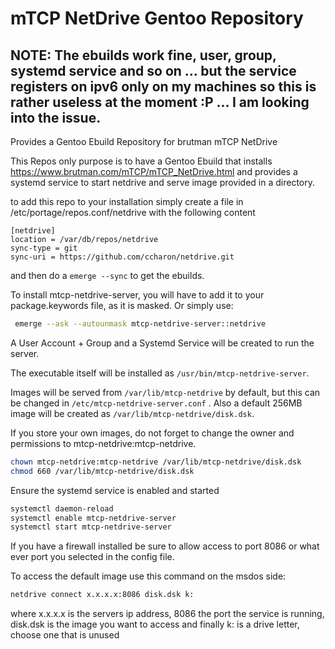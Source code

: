 # mTCP NetDrive Gentoo Repository

## NOTE: The ebuilds work fine, user, group, systemd service and so on ... but the service registers on ipv6 only on my machines so this is rather useless at the moment :P ... I am looking into the issue.

Provides a Gentoo Ebuild Repository for brutman mTCP NetDrive

This Repos only purpose is to have a Gentoo Ebuild that installs https://www.brutman.com/mTCP/mTCP_NetDrive.html and provides a systemd service to start netdrive and serve image provided in a directory. 


to add this repo to your installation simply create a file in /etc/portage/repos.conf/netdrive with the following content

```
[netdrive]
location = /var/db/repos/netdrive
sync-type = git
sync-uri = https://github.com/ccharon/netdrive.git
```
and then do a `emerge --sync` to get the ebuilds.

To install mtcp-netdrive-server, you will have to add it to your package.keywords file, as it is masked. Or simply use:
```bash
 emerge --ask --autounmask mtcp-netdrive-server::netdrive
```
 
A User Account + Group and a Systemd Service will be created to run the server.

The executable itself will be installed as ```/usr/bin/mtcp-netdrive-server```.

Images will be served from ```/var/lib/mtcp-netdrive``` by default, but this can be changed in ```/etc/mtcp-netdrive-server.conf``` .
Also a default 256MB image will be created as ```/var/lib/mtcp-netdrive/disk.dsk```. 

If you store your own images, do not forget to change the owner and permissions to mtcp-netdrive:mtcp-netdrive.
```bash
chown mtcp-netdrive:mtcp-netdrive /var/lib/mtcp-netdrive/disk.dsk
chmod 660 /var/lib/mtcp-netdrive/disk.dsk
```

Ensure the systemd service is enabled and started
```bash
systemctl daemon-reload
systemctl enable mtcp-netdrive-server
systemctl start mtcp-netdrive-server
```

If you have a firewall installed be sure to allow access to port 8086 or what ever port you selected in the config file.

To access the default image use this command on the msdos side:
```bash
netdrive connect x.x.x.x:8086 disk.dsk k:
```
where x.x.x.x is the servers ip address, 8086 the port the service is running, disk.dsk is the image you want to access and finally k: is a drive letter, choose one that is unused
